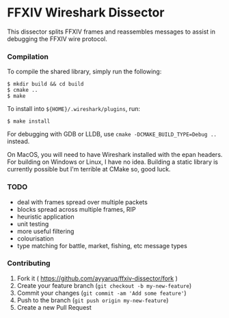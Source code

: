 # FFXIV Wireshark Dissector

This dissector splits FFXIV frames and reassembles messages to assist in
debugging the FFXIV wire protocol.


### Compilation

To compile the shared library, simply run the following:

    $ mkdir build && cd build
    $ cmake ..
    $ make

To install into `${HOME}/.wireshark/plugins`, run:

    $ make install

For debugging with GDB or LLDB, use `cmake -DCMAKE_BUILD_TYPE=Debug ..` instead.

On MacOS, you will need to have Wireshark installed with the epan headers.
For building on Windows or Linux, I have no idea. Building a static library
is currently possible but I'm terrible at CMake so, good luck.


### TODO

* deal with frames spread over multiple packets
* blocks spread across multiple frames, RIP
* heuristic application
* unit testing
* more useful filtering
* colourisation
* type matching for battle, market, fishing, etc message types


### Contributing

1. Fork it ( https://github.com/ayyaruq/ffxiv-dissector/fork )
2. Create your feature branch (`git checkout -b my-new-feature`)
3. Commit your changes (`git commit -am 'Add some feature'`)
4. Push to the branch (`git push origin my-new-feature`)
5. Create a new Pull Request
